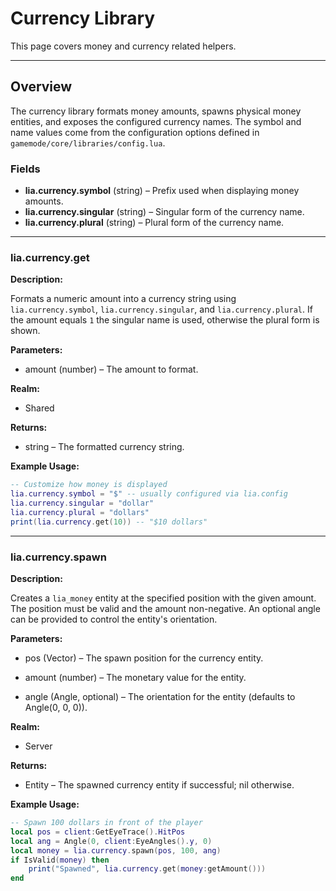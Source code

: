 # Currency Library

This page covers money and currency related helpers.

---

## Overview

The currency library formats money amounts, spawns physical money entities, and exposes the configured currency names. The symbol and name values come from the configuration options defined in `gamemode/core/libraries/config.lua`.

### Fields

* **lia.currency.symbol** (string) – Prefix used when displaying money amounts.
* **lia.currency.singular** (string) – Singular form of the currency name.
* **lia.currency.plural** (string) – Plural form of the currency name.

---

### lia.currency.get

**Description:**

Formats a numeric amount into a currency string using `lia.currency.symbol`,
`lia.currency.singular`, and `lia.currency.plural`. If the amount equals `1`
the singular name is used, otherwise the plural form is shown.

**Parameters:**

* amount (number) – The amount to format.


**Realm:**

* Shared


**Returns:**

* string – The formatted currency string.


**Example Usage:**

```lua
-- Customize how money is displayed
lia.currency.symbol = "$" -- usually configured via lia.config
lia.currency.singular = "dollar"
lia.currency.plural = "dollars"
print(lia.currency.get(10)) -- "$10 dollars"
```

---

### lia.currency.spawn

**Description:**

Creates a `lia_money` entity at the specified position with the given amount.
The position must be valid and the amount non-negative. An optional angle can
be provided to control the entity's orientation.

**Parameters:**

* pos (Vector) – The spawn position for the currency entity.


* amount (number) – The monetary value for the entity.


* angle (Angle, optional) – The orientation for the entity (defaults to Angle(0, 0, 0)).


**Realm:**

* Server


**Returns:**

* Entity – The spawned currency entity if successful; nil otherwise.


**Example Usage:**

```lua
-- Spawn 100 dollars in front of the player
local pos = client:GetEyeTrace().HitPos
local ang = Angle(0, client:EyeAngles().y, 0)
local money = lia.currency.spawn(pos, 100, ang)
if IsValid(money) then
    print("Spawned", lia.currency.get(money:getAmount()))
end
```
